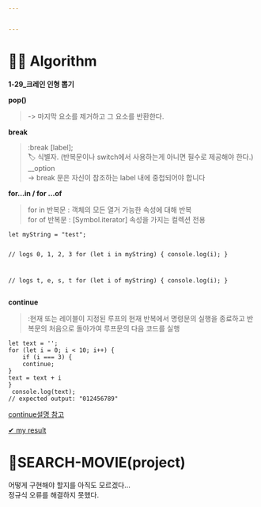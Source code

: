 ```yaml
---


---
```


<h1 id="👩‍💻-algorithm">👩‍💻 Algorithm</h1>
<p><strong>1-29_크레인 인형 뽑기</strong></p>
<p><strong>pop()</strong></p>
<blockquote>
<p>-&gt; 마지막 요소를 제거하고 그 요소를 반환한다.</p>
</blockquote>
<p><strong>break</strong></p>
<blockquote>
<p>:break [label];<br>
🏷 식별자. (반복문이나 switch에서 사용하는게 아니면 필수로 제공해야 한다.) __option<br>
-&gt; break 문은 자신이 참조하는 label 내에 중첩되어야 합니다</p>
</blockquote>
<p><strong>for…in / for …of</strong></p>
<blockquote>
<p>for in 반복문 : 객체의 모든 열거 가능한 속성에 대해 반복<br>
for of 반복문 : [Symbol.iterator] 속성을 가지는 컬렉션 전용</p>
</blockquote>
<pre><code>let myString = "test";

// logs 0, 1, 2, 3
for (let i in myString) {
     console.log(i);
 }

// logs t, e, s, t
for (let i of myString) {
    console.log(i); 
}
</code></pre>
<p><strong>continue</strong></p>
<blockquote>
<p>:현재 또는 레이블이 지정된 루프의 현재 반복에서 명령문의 실행을 종료하고 반복문의 처음으로 돌아가여 루프문의 다음 코드를 실행</p>
</blockquote>
<pre><code>let text = '';
for (let i = 0; i &lt; 10; i++) {
    if (i === 3) {
    continue;
}
text = text + i
}
 console.log(text);
// expected output: "012456789"
</code></pre>
<p><a href="https://developer.mozilla.org/ko/docs/Web/JavaScript/Reference/Statements/break">continue설명 참고</a></p>
<p><a href="https://github.com/gay0ung/Algorithm/blob/master/PROGRAMMERS/LEVEL_01/29.%ED%81%AC%EB%A0%88%EC%9D%B8%20%EC%9D%B8%ED%98%95%EB%BD%91%EA%B8%B0.html">✔  my result</a></p>
<h1 id="📛search-movieproject">📛SEARCH-MOVIE(project)</h1>
<p>어떻게 구현해야 할지를 아직도 모르겠다…<br>
정규식 오류를 해결하지 못했다.</p>

